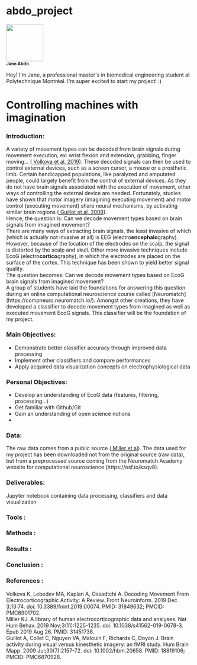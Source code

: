 # abdo_project
<a href="https://github.com/janeabdo">
   <img src="https://avatars.githubusercontent.com/u/160653193?v=4" width="100px;" alt=""/>
   <br /><sub><b>Jane Abdo</b></sub>
</a>

Hey! I'm Jane, a professional master's in biomedical engineering student at Polytechnique Montréal. I'm super excited to start my project! :) 

<h1> Controlling machines with imagination  </h1>
<h3> <strong>Introduction:</strong> </h3>
A variety of movement types can be decoded from brain signals during movement execution, ex: wrist flexion and extension, grabbing, finger moving… (<a href= "https://www.ncbi.nlm.nih.gov/pmc/articles/PMC6901702/ "> Volkova et al, 2019</a>). These decoded signals can then be used to control external devices, such as a screen cursor, a mouse or a prosthetic limb. Certain handicapped populations, like paralyzed and amputated people, could largely benefit from the control of external devices. As they do not have brain signals associated with the execution of movement, other ways of controlling the external device are needed. Fortunately, studies have shown that motor imagery (imagining executing movement) and motor control (executing movement) share neural mechanisms, by activating similar brain regions (<a href= "https://pubmed.ncbi.nlm.nih.gov/18819106/ "> Guillot et al, 2009</a>).
<br> Hence, the question is: Can we decode movement types based on brain signals from imagined movement?
<br> There are many ways of extracting brain signals, the least invasive of which (which is actually not invasive at all) is EEG (electro<strong>encephalo</strong>graphy). However, because of the location of the electrodes on the scalp, the signal is distorted by the scalp and skull. Other more invasive techniques include EcoG (electro<strong>cortico</strong>graphy), in which the electrodes are placed on the surface of the cortex. This technique has been shown to yield better signal quality.
<br> The question becomes: Can we decode movement types based on EcoG brain signals from imagined movement?
<br> A group of students have laid the foundations for answering this question during an online computational neuroscience course called [Neuromatch](https://compneuro.neuromatch.io/). Amongst other creations, they have developed a classifier to decode movement types from imagined as well as executed movement EcoG signals. This classifier will be the foundation of my project.
<h3> <strong>Main Objectives:</strong> </h3>
<ul>
<li>Demonstrate better classifier accuracy through improved data processing </li>
<li>Implement other classifiers and compare performances </li>
<li>Apply acquired data visualization concepts on electrophysiological data </li>
</ul>
<h3> <strong>Personal Objectives:</strong> </h3>
<ul>
<li>Develop an understanding of EcoG data (features, filtering, processing…)</li>
<li>Get familiar with Github/Git</li>
<li>Gain an understanding of open science notions<li>
</ul>
<h3> <strong>Data:</strong> </h3>
The raw data comes from a public source (<a href= "https://pubmed.ncbi.nlm.nih.gov/31451738/ "> Miller et al</a>). The data used for my project has been downloaded not from the original source (raw data), but from a preprocessed source coming from the Neuromatch Academy website for computational neuroscience (https://osf.io/ksqv8).
<h3> <strong>Deliverables:</strong> </h3>
Jupyter notebook containing data processing, classifiers and data visualization
<h3> <strong> Tools :</strong> </h3>
<h3> <strong> Methods :</strong> </h3>
<h3> <strong> Results :</strong> </h3>
<h3> <strong> Conclusion :</strong> </h3>
<h3> <strong> References :</strong> </h3>
Volkova K, Lebedev MA, Kaplan A, Ossadtchi A. Decoding Movement From Electrocorticographic Activity: A Review. Front Neuroinform. 2019 Dec 3;13:74. doi: 10.3389/fninf.2019.00074. PMID: 31849632; PMCID: PMC6901702.
<br>Miller KJ. A library of human electrocorticographic data and analyses. Nat Hum Behav. 2019 Nov;3(11):1225-1235. doi: 10.1038/s41562-019-0678-3. Epub 2019 Aug 26. PMID: 31451738.
<br>Guillot A, Collet C, Nguyen VA, Malouin F, Richards C, Doyon J. Brain activity during visual versus kinesthetic imagery: an fMRI study. Hum Brain Mapp. 2009 Jul;30(7):2157-72. doi: 10.1002/hbm.20658. PMID: 18819106; PMCID: PMC6870928.


